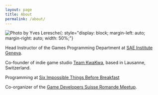 ```yaml
---
layout: page
title: About
permalink: /about/
---
```


![Photo by [Yves Leresche](https://www.yvesleresche.ch/)](../images/elias_farhan.jpg){: style="display: block;
  margin-left: auto;
  margin-right: auto;
  width: 50%;"}

Head Instructor of the Games Programming Department at [SAE Institute Geneva](https://geneva.sae.edu/).

Co-founder of indie game studio [Team KwaKwa](https://team-kwakwa.com/), based in Lausanne, Switzerland.

Programming at [Six Impossible Things Before Breakfast](https://6it.dev/)

Co-organizer of the [Game Developers Suisse Romande Meetup](https://www.meetup.com/Game-Developers-Suisse-Romande/).


